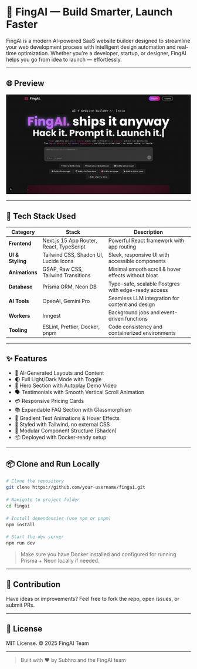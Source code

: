 # 🚀 FingAI — Build Smarter, Launch Faster

FingAI is a modern AI-powered SaaS website builder designed to streamline your web development process with intelligent design automation and real-time optimization. Whether you're a developer, startup, or designer, FingAI helps you go from idea to launch — effortlessly.

---

## 🌐 Preview

![Landing Page](public/newhome.png)

---

## 🧰 Tech Stack Used

| Category        | Stack                                                   | Description                                           |
|----------------|----------------------------------------------------------|-------------------------------------------------------|
| **Frontend**    | Next.js 15 App Router, React, TypeScript                | Powerful React framework with app routing            |
| **UI & Styling**| Tailwind CSS, Shadcn UI, Lucide Icons                   | Sleek, responsive UI with accessible components       |
| **Animations**  | GSAP, Raw CSS, Tailwind Transitions                     | Minimal smooth scroll & hover effects without bloat  |
| **Database**    | Prisma ORM, Neon DB                                     | Type-safe, scalable Postgres with edge-ready access  |
| **AI Tools**    | OpenAI, Gemini Pro                                      | Seamless LLM integration for content and design      |
| **Workers**     | Inngest                                                  | Background jobs and event-driven functions           |
| **Tooling**     | ESLint, Prettier, Docker, pnpm                          | Code consistency and containerized environments      |

---

## ✨ Features

- 🔮 AI-Generated Layouts and Content
- 🌓 Full Light/Dark Mode with Toggle
- 🎥 Hero Section with Autoplay Demo Video
- 🗣️ Testimonials with Smooth Vertical Scroll Animation
- 💳 Responsive Pricing Cards
- 📚 Expandable FAQ Section with Glassmorphism
- 🌈 Gradient Text Animations & Hover Effects
- 🎨 Styled with Tailwind, no external CSS
- 🧱 Modular Component Structure (Shadcn)
- 📦 Deployed with Docker-ready setup

---

## 📦 Clone and Run Locally

```bash
# Clone the repository
git clone https://github.com/your-username/fingai.git

# Navigate to project folder
cd fingai

# Install dependencies (use npm or pnpm)
npm install

# Start the dev server
npm run dev
```

> Make sure you have Docker installed and configured for running Prisma + Neon locally if needed.

---

## 🤝 Contribution

Have ideas or improvements? Feel free to fork the repo, open issues, or submit PRs.

---

## 📄 License

MIT License. © 2025 FingAI Team

---

> Built with ❤️ by Subhro and the FingAI team
